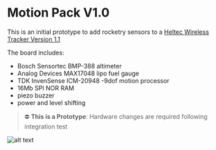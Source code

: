 # Motion Pack V1.0

This is an initial prototype to add rocketry sensors to a [Heltec Wireless Tracker Version 1.1](https://heltec.org/project/wireless-tracker/)

The board includes:

- Bosch Sensortec BMP-388 altimeter
- Analog Devices MAX17048 lipo fuel gauge
- TDK InvenSense ICM-20948 -9dof motion processor
- 16Mb SPI NOR RAM
- piezo buzzer
- power and level shifting

> :no_entry: **This is a Prototype**: Hardware changes are required following integration test

![alt text](front.png)
